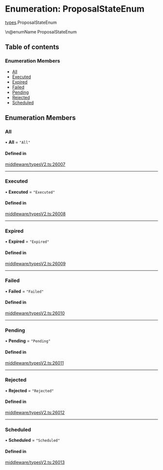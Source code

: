 # Enumeration: ProposalStateEnum

[types](../wiki/types).ProposalStateEnum

\n@enumName ProposalStateEnum

## Table of contents

### Enumeration Members

- [All](../wiki/types.ProposalStateEnum#all)
- [Executed](../wiki/types.ProposalStateEnum#executed)
- [Expired](../wiki/types.ProposalStateEnum#expired)
- [Failed](../wiki/types.ProposalStateEnum#failed)
- [Pending](../wiki/types.ProposalStateEnum#pending)
- [Rejected](../wiki/types.ProposalStateEnum#rejected)
- [Scheduled](../wiki/types.ProposalStateEnum#scheduled)

## Enumeration Members

### All

• **All** = ``"All"``

#### Defined in

[middleware/typesV2.ts:26007](https://github.com/PolymeshAssociation/polymesh-sdk/blob/91c2d2d8/src/middleware/typesV2.ts#L26007)

___

### Executed

• **Executed** = ``"Executed"``

#### Defined in

[middleware/typesV2.ts:26008](https://github.com/PolymeshAssociation/polymesh-sdk/blob/91c2d2d8/src/middleware/typesV2.ts#L26008)

___

### Expired

• **Expired** = ``"Expired"``

#### Defined in

[middleware/typesV2.ts:26009](https://github.com/PolymeshAssociation/polymesh-sdk/blob/91c2d2d8/src/middleware/typesV2.ts#L26009)

___

### Failed

• **Failed** = ``"Failed"``

#### Defined in

[middleware/typesV2.ts:26010](https://github.com/PolymeshAssociation/polymesh-sdk/blob/91c2d2d8/src/middleware/typesV2.ts#L26010)

___

### Pending

• **Pending** = ``"Pending"``

#### Defined in

[middleware/typesV2.ts:26011](https://github.com/PolymeshAssociation/polymesh-sdk/blob/91c2d2d8/src/middleware/typesV2.ts#L26011)

___

### Rejected

• **Rejected** = ``"Rejected"``

#### Defined in

[middleware/typesV2.ts:26012](https://github.com/PolymeshAssociation/polymesh-sdk/blob/91c2d2d8/src/middleware/typesV2.ts#L26012)

___

### Scheduled

• **Scheduled** = ``"Scheduled"``

#### Defined in

[middleware/typesV2.ts:26013](https://github.com/PolymeshAssociation/polymesh-sdk/blob/91c2d2d8/src/middleware/typesV2.ts#L26013)
